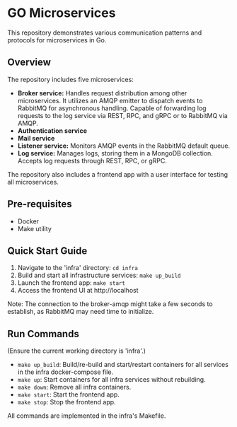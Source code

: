 # GO Microservices

This repository demonstrates various communication patterns and protocols for microservices in Go.

## Overview

The repository includes five microservices:

- **Broker service:** Handles request distribution among other microservices. It utilizes an AMQP emitter to dispatch events to RabbitMQ for asynchronous handling. Capable of forwarding log requests to the log service via REST, RPC, and gRPC or to RabbitMQ via AMQP.
- **Authentication service**
- **Mail service**
- **Listener service:** Monitors AMQP events in the RabbitMQ default queue.
- **Log service:** Manages logs, storing them in a MongoDB collection. Accepts log requests through REST, RPC, or gRPC.

The repository also includes a frontend app with a user interface for testing all microservices.

## Pre-requisites

- Docker
- Make utility

## Quick Start Guide

1. Navigate to the 'infra' directory: `cd infra`
2. Build and start all infrastructure services: `make up_build`
3. Launch the frontend app: `make start`
4. Access the frontend UI at http://localhost

Note: The connection to the broker-amqp might take a few seconds to establish, as RabbitMQ may need time to initialize.

## Run Commands

(Ensure the current working directory is 'infra'.)

- `make up_build`: Build/re-build and start/restart containers for all services in the infra docker-compose file.
- `make up`: Start containers for all infra services without rebuilding.
- `make down`: Remove all infra containers.
- `make start`: Start the frontend app.
- `make stop`: Stop the frontend app.

All commands are implemented in the infra's Makefile.
